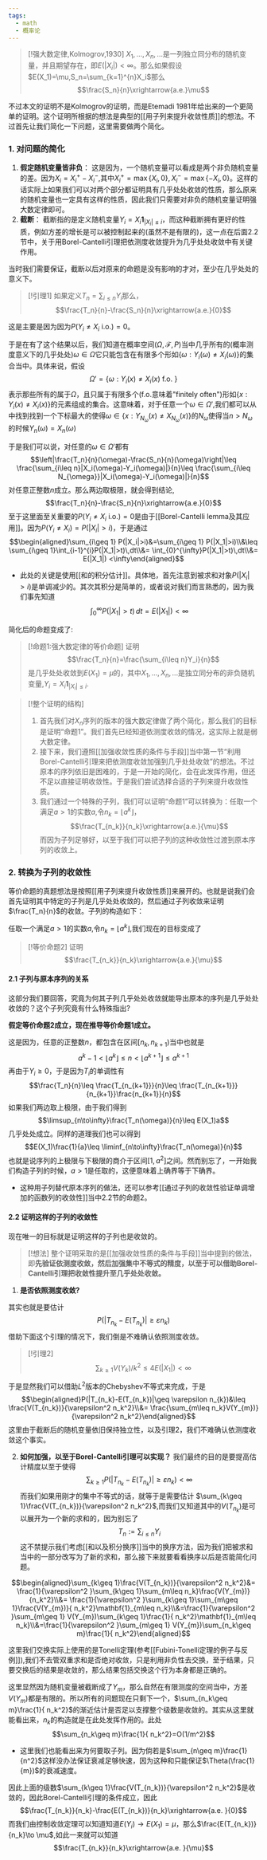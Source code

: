 ```yaml
---
tags:
  - math
  - 概率论
---
```


> [!强大数定律,Kolmogrov,1930]
> $X_1,...,X_n,...$是一列独立同分布的随机变量，并且期望存在，即$E(|X_i|)<\infty$。那么如果假设$E(X_1)=\mu,S_n=\sum_{k=1}^{n}X_i$那么$$\frac{S_n}{n}\xrightarrow{a.e.}\mu$$

不过本文的证明不是Kolmogrov的证明，而是Etemadi 1981年给出来的一个更简单的证明。这个证明所根据的想法是典型的[[用子列来提升收敛性质]]的想法。不过首先让我们简化一下问题，这里需要做两个简化。

### 1. 对问题的简化

1. **假定随机变量皆非负**：
这是因为，一个随机变量可以看成是两个非负随机变量的差。因为$X_i=X^{+}_i-X_i^{-}$,其中$X_i^{+}=\max\{X_i,0\},X_i^{-}=\max\{-X_i,0\}$。这样的话实际上如果我们可以对两个部分都证明具有几乎处处收敛的性质，那么原来的随机变量也一定具有这样的性质，因此我们只需要对非负的随机变量证明强大数定律即可。
2. **截断**：
截断指的是定义随机变量$Y_i = X_i\mathbf{1}_{|X_i|\leq i}$，而这种截断拥有更好的性质，例如方差的增长是可以被控制起来的(虽然不是有限的)，这一点在后面2.2节中，关于用Borel-Cantelli引理把依测度收敛提升为几乎处处收敛中有关键作用。

当时我们需要保证，截断以后对原来的命题是没有影响的才对，至少在几乎处处的意义下。

> [!引理1]
> 如果定义$T_n = \sum_{i\leq n}Y_i$那么，$$\frac{T_n}{n}-\frac{S_n}{n}\xrightarrow{a.e.}{0}$$

这是主要是因为因为$P(Y_i\neq X_i \text{ i.o.})=0$。

于是在有了这个结果以后，我们知道在概率空间$(\Omega,\mathcal{F},P)$当中几乎所有的(概率测度意义下的几乎处处)$\omega \in \Omega$它只能包含在有限多个形如$\{\omega:Y_{i}(\omega)\neq X_i(\omega)\}$的集合当中。具体来说，假设$$\Omega'=\{\omega:Y_{i}(x)\neq X_i(x) \text{ f.o. }\}$$表示那些所有的属于$\Omega$，且只属于有限多个($\text{f.o.}$意味着"finitely often")形如$\{x:Y_{i}(x)\neq X_i(x)\}$的元素组成的集合。这意味着，对于任意一个$\omega\in \Omega'$,我们都可以从中找到找到一个下标最大的使得$\omega\in \{x:Y_{N_{\omega}}(x)\neq X_{N_{\omega}}(x)\}$的$N_{\omega}$使得当$n>N_{\omega}$的时候$Y_n(\omega)=X_n(\omega)$

于是我们可以说，对任意的$\omega\in \Omega'$都有$$\left|\frac{T_n}{n}(\omega)-\frac{S_n}{n}(\omega)\right|\leq \frac{\sum_{i\leq n}|X_i(\omega)-Y_i(\omega)|}{n}\leq \frac{\sum_{i\leq N_{\omega}}|X_i(\omega)-Y_i(\omega)|}{n}$$对任意正整数$n$成立。那么两边取极限，就会得到结论,$$\frac{T_n}{n}-\frac{S_n}{n}\xrightarrow{a.e.}{0}$$
至于这里面至关重要的$P(Y_i\neq X_i \text{ i.o.})=0$是由于[[Borel-Cantelli lemma及其应用]]。因为$P(Y_i\neq X_i)=P(|X_i|>i)$，于是通过$$\begin{aligned}\sum_{i\geq 1} P(|X_i|>i)&=\sum_{i\geq 1} P(|X_1|>i)\\&\leq \sum_{i\geq 1}\int_{i-1}^{i}P(|X_1|>t)\,dt\\&= \int_{0}^{\infty}P(|X_1|>t)\,dt\\&= E(|X_1|) <\infty\end{aligned}$$
* 此处的关键是使用[[和的积分估计]]。具体地，首先注意到被求和对象$P(|X_i|>i)$是单调减少的。其次其积分是简单的，或者说对我们而言熟悉的，因为我们事先知道$$\int_{0}^{\infty}P(|X_1|>t)\,dt= E(|X_1|) <\infty$$


简化后的命题变成了:

> [!命题1:强大数定律的等价命题]
> 证明$$\frac{T_n}{n}=\frac{\sum_{i\leq n}Y_i}{n}$$是几乎处处收敛到$E(X_1)=\mu$的，其中$X_1,...,X_n,...$是独立同分布的非负随机变量,$Y_i = X_i\mathbf{1}_{|X_i|\leq i}$.


> [!整个证明的结构]
> 1. 首先我们对$X_n$序列的版本的强大数定律做了两个简化，那么我们的目标是证明“命题1”。我们首先已经知道依测度收敛的情况，这实际上就是弱大数定律。
> 2. 接下来，我们遵照[[加强收敛性质的条件与手段]]当中第一节“利用Borel-Cantelli引理来把依测度收敛加强到几乎处处收敛”的想法。不过原本的序列依旧是困难的，于是一开始的简化，会在此发挥作用，但还不足以直接证明收敛性。于是我们尝试选择合适的子列来提升收敛性质。
> 3. 我们通过一个特殊的子列，我们可以证明“命题1”可以转换为：任取一个满足$a>1$的实数$a$,令$n_k = \lfloor a^k\rfloor$，$$\frac{T_{n_k}}{n_k}\xrightarrow{a.e.}{\mu}$$而因为子列足够好，以至于我们可以把子列的这种收敛性过渡到原本序列的收敛上。


### 2. 转换为子列的收敛性

等价命题的真题想法是按照[[用子列来提升收敛性质]]来展开的。也就是说我们会首先证明其中特定的子列是几乎处处收敛的，然后通过子列收敛来证明$\frac{T_n}{n}$的收敛。子列的构造如下：

任取一个满足$a>1$的实数$a$,令$n_k = \lfloor a^k\rfloor$,我们现在的目标变成了

> [!等价命题2]
> 证明$$\frac{T_{n_k}}{n_k}\xrightarrow{a.e.}{\mu}$$
#### 2.1 子列与原本序列的关系
这部分我们要回答，究竟为何其子列几乎处处收敛就能导出原本的序列是几乎处处收敛的？这个子列究竟有什么特殊指出?

**假定等价命题2成立，现在推导等价命题1成立。**

这是因为，任意的正整数$n$，都包含在区间$[n_k,n_{k+1})$当中也就是$$a^k-1<\lfloor a^{k}\rfloor\leq n<\lfloor a^{k+1}\rfloor\leq a^{k+1}$$
再由于$Y_i\geq 0$，于是因为$T_i$的单调性有$$\frac{T_n}{n}\leq \frac{T_{n_{k+1}}}{n}\leq \frac{T_{n_{k+1}}}{n_{k+1}}\frac{n_{k+1}}{n}$$
如果我们两边取上极限，由于我们得到$$\limsup_{n\to\infty}\frac{T_n(\omega)}{n}\leq E(X_1)a$$几乎处处成立。同样的道理我们也可以得到
$$E(X_1)\frac{1}{a}\leq \liminf_{n\to\infty}\frac{T_n(\omega)}{n}$$
也就是说序列的上极限与下极限的商介于区间$[1,a^2]$之间。然而别忘了，一开始我们构造子列的时候，$a>1$是任取的，这便意味着上确界等于下确界。

* 这种用子列替代原本序列的做法，还可以参考[[通过子列的收敛性验证单调增加的函数列的收敛性]]当中2.2节的命题2。

#### 2.2 证明这样的子列的收敛性

现在唯一的目标就是证明这样的子列也是收敛的。

> [!想法]
> 整个证明采取的是[[加强收敛性质的条件与手段]]当中提到的做法，即**先验证依测度收敛，然后加强集中不等式的精度，以至于可以借助Borel-Cantelli引理把收敛性提升至几乎处处收敛。**

1. **是否依照测度收敛?**

其实也就是要估计$$P(|T_{n_k}-E(T_{n_k})|\geq \varepsilon n_{k})$$借助下面这个引理的情况下，我们倒是不难确认依照测度收敛。

> [!引理2]
> $$\sum_{k\geq 1} V(Y_k)/k^2\leq 4E(|X_1|)<\infty$$

于是显然我们可以借助$L^2$版本的Chebyshev不等式来完成，于是$$\begin{aligned}P(|T_{n_k}-E(T_{n_k})|\geq \varepsilon n_{k})&\leq \frac{V(T_{n_k})}{\varepsilon^2 n_k^2}\\&= \frac{\sum_{m\leq n_k}V(Y_{m})}{\varepsilon^2 n_k^2}\end{aligned}$$
这里由于截断后的随机变量依旧保持独立性，以及引理2，我们不难确认依测度收敛这个事实。

2. **如何加强，以至于Borel-Cantelli引理可以实现？**
我们最终的目的是要提高估计精度以至于使得$$\sum_{k\geq 1}P(|T_{n_k}-E(T_{n_k})|\geq \varepsilon n_{k})<\infty$$而我们如果用刚才的集中不等式的话，就等于是需要估计
$\sum_{k\geq 1}\frac{V(T_{n_k})}{\varepsilon^2 n_k^2}$,而我们又知道其中的$V(T_{n_k})$是可以展开为一个新的求和的，因为别忘了$$T_n:=\sum_{i\leq n}Y_i$$这不禁提示我们考虑[[和以及积分换序]]当中的换序方法，因为我们把被求和当中的一部分改写为了新的求和，那么接下来就要看看换序以后是否能简化问题。

$$\begin{aligned}\sum_{k\geq 1}\frac{V(T_{n_k})}{\varepsilon^2 n_k^2}&= \frac{1}{\varepsilon^2 }\sum_{k\geq 1}\sum_{m\leq n_k}\frac{V(Y_{m})}{n_k^2}\\&= \frac{1}{\varepsilon^2 }\sum_{k\geq 1}\sum_{m\geq 1}\frac{V(Y_{m})}{ n_k^2}\mathbf{1}_{m\leq n_k}\\&=\frac{1}{\varepsilon^2 }\sum_{m\geq 1} V(Y_{m})\sum_{k\geq 1}\frac{1}{ n_k^2}\mathbf{1}_{m\leq n_k}\\&=\frac{1}{\varepsilon^2 }\sum_{m\geq 1} V(Y_{m})\sum_{n_k\geq m}\frac{1}{ n_k^2}\end{aligned}$$

这里我们交换实际上使用的是Tonelli定理(参考[[Fubini-Tonelli定理的例子与反例]]),我们不去管双重求和是否绝对收敛，只是利用非负性去交换，至于结果，只要交换后的结果是收敛的，那么结果包括交换这个行为本身都是正确的。

这里显然因为随机变量被截断成了$Y_m$，那么自然在有限测度的空间当中，方差$V(Y_m)$都是有限的。所以所有的问题现在只剩下一个，$\sum_{n_k\geq m}\frac{1}{ n_k^2}$的渐近估计是否足以支撑整个级数是收敛的。其实从这里就能看出来，$n_k$的构造就是在此处发挥作用的。此处$$\sum_{n_k\geq m}\frac{1}{ n_k^2}=O(1/m^2)$$
* 这里我们也能看出来为何要取子列。因为倘若是$\sum_{n\geq m}\frac{1}{n^2}$这样没办法保证衰减足够快速，因为这种和只能保证$\Theta(\frac{1}{m})$的衰减速度。

因此上面的级数$\sum_{k\geq 1}\frac{V(T_{n_k})}{\varepsilon^2 n_k^2}$是收敛的，因此Borel-Cantelli引理的条件成立，因此$$\frac{T_{n_k}}{n_k}-\frac{E(T_{n_k})}{n_k}\xrightarrow{a.e. }{0}$$
而我们由控制收敛定理可以知道知道$E(Y_i)\to{E(X_1)}=\mu$，那么$\frac{E(T_{n_k})}{n_k}\to \mu$,如此一来就可以知道$$\frac{T_{n_k}}{n_k}\xrightarrow{a.e. }{\mu}$$








